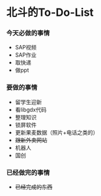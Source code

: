 北斗的To-Do-List
==================

### 今天必做的事情

- SAP视频
- SAP作业
- 取快递
- 做ppt


### 要做的事情

- 留学生迎新
- 看libgdx代码
- 整理知识
- 锁屏软件
- 更新果麦数据（照片+电话之类的）
- ~~跟新外卖网站~~
- 机器人
- 国创
    

### 已经做完的事情

- ~~已经完成的东西~~
